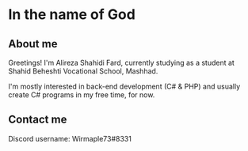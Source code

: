 # In the name of God

## About me
Greetings! I'm Alireza Shahidi Fard, currently studying as a student at Shahid Beheshti Vocational School, Mashhad.

I'm mostly interested in back-end development (C# & PHP) and usually create C# programs in my free time, for now.

## Contact me
Discord username: Wirmaple73#8331
